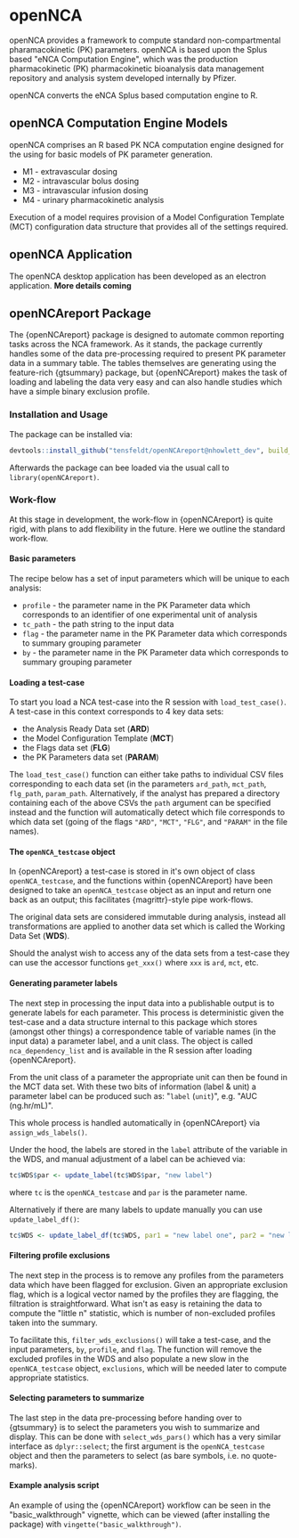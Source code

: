 # openNCA

openNCA provides a framework to compute standard non-compartmental pharamacokinetic (PK) parameters. openNCA is based upon the Splus based "eNCA Computation Engine", which was the production pharmacokinetic (PK) pharmacokinetic bioanalysis data management repository and analysis system developed internally by Pfizer.

openNCA converts the eNCA Splus based computation engine to R.

## openNCA Computation Engine Models

openNCA comprises an R based PK NCA computation engine designed for the using for basic models of PK parameter generation.

- M1 - extravascular dosing
- M2 - intravascular bolus dosing
- M3 - intravascular infusion dosing
- M4 - urinary pharmacokinetic analysis

Execution of a model requires provision of a Model Configuration Template (MCT) configuration data structure that provides all of the settings required.

## openNCA Application
The openNCA desktop application has been developed as an electron application. **More details coming**


## openNCAreport Package

The {openNCAreport} package is designed to automate common reporting tasks across the NCA framework. As it stands, the package currently handles some of the data pre-processing required to present PK parameter data in a summary table. The tables themselves are generating using the feature-rich {gtsummary} package, but {openNCAreport} makes the task of loading and labeling the data very easy and can also handle studies which have a simple binary exclusion profile.

### Installation and Usage

The package can be installed via:

```r
devtools::install_github("tensfeldt/openNCAreport@nhowlett_dev", build_vignettes = TRUE)
```
Afterwards the package can bee loaded via the usual call to `library(openNCAreport)`.

### Work-flow

At this stage in development, the work-flow in {openNCAreport} is quite rigid, with plans to add flexibility in the future. Here we outline the standard work-flow.

#### Basic parameters

The recipe below has a set of input parameters which will be unique to each analysis:

- `profile` - the parameter name in the PK Parameter data which corresponds to an identifier of one experimental unit of analysis
- `tc_path` - the path string to the input data
- `flag` - the parameter name in the PK Parameter data which corresponds to summary grouping parameter
- `by` - the parameter name in the PK Parameter data which corresponds to summary grouping parameter


#### Loading a test-case

To start you load a NCA test-case into the R session with `load_test_case()`. A test-case in this context corresponds to 4 key data sets:

- the Analysis Ready Data set (**ARD**)
- the Model Configuration Template (**MCT**)
- the Flags data set (**FLG**)
- the PK Parameters data set (**PARAM**)


The `load_test_case()` function can either take paths to individual CSV files corresponding to each data set (in the parameters `ard_path`, `mct_path`, `flg_path`, `param_path`. Alternatively, if the analyst has prepared a directory containing each of the above CSVs the `path` argument can be specified instead and the function will automatically detect which file corresponds to which data set (going of the flags `"ARD"`, `"MCT"`, `"FLG"`, and `"PARAM"` in the file names).

#### The `openNCA_testcase` object

In {openNCAreport} a test-case is stored in it's own object of class `openNCA_testcase`, and the functions within {openNCAreport} have been designed to take an `openNCA_testcase` object as an input and return one back as an output; this facilitates {magrittr}-style pipe work-flows.

The original data sets are considered immutable during analysis, instead all transformations are applied to another data set which is called the Working Data Set (**WDS**).

Should the analyst wish to access any of the data sets from a test-case they can use the accessor functions `get_xxx()` where `xxx` is `ard`, `mct`, etc.

#### Generating parameter labels

The next step in processing the input data into a publishable output is to generate labels for each parameter. This process is deterministic given the test-case and a data structure internal to this package which stores (amongst other things) a correspondence table of variable names (in the input data) a parameter label, and a unit class. The object is called `nca_dependency_list` and is available in the R session after loading {openNCAreport}.

From the unit class of a parameter the appropriate unit can then be found in the MCT data set. With these two bits of information (label & unit) a parameter label can be produced such as: "`label` (`unit`)", e.g. "AUC (ng.hr/mL)".

This whole process is handled automatically in {openNCAreport} via `assign_wds_labels()`.

Under the hood, the labels are stored in the `label` attribute of the variable in the WDS, and manual adjustment of a label can be achieved via:

```r
tc$WDS$par <- update_label(tc$WDS$par, "new label")
```
where `tc` is the `openNCA_testcase` and `par` is the parameter name.

Alternatively if there are many labels to update manually you can use `update_label_df()`:

```r
tc$WDS <- update_label_df(tc$WDS, par1 = "new label one", par2 = "new label two") 
```


#### Filtering profile exclusions

The next step in the process is to remove any profiles from the parameters data which have been flagged for exclusion. Given an appropriate exclusion flag, which is a logical vector named by the profiles they are flagging, the filtration is straightforward. What isn't as easy is retaining the data to compute the "little n" statistic, which is number of non-excluded profiles taken into the summary. 

To facilitate this,  `filter_wds_exclusions()` will take a test-case, and the input parameters, `by`, `profile`, and `flag`. The function will remove the excluded profiles in the WDS and also populate a new slow in the `openNCA_testcase` object, `exclusions`, which will be needed later to compute appropriate statistics.

#### Selecting parameters to summarize

The last step in the data pre-processing before handing over to {gtsummary} is to select the parameters you wish to summarize and display. This can be done with `select_wds_pars()` which has a very similar interface as `dplyr::select`; the first argument is the `openNCA_testcase` object and then the parameters to select (as bare symbols, i.e. no quote-marks).

#### Example analysis script

An example of using the {openNCAreport} workflow can be seen in the "basic_walkthrough" vignette, which can be viewed (after installing the package) with `vingette("basic_walkthrough")`.
